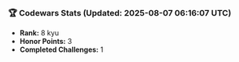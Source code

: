 ### 🏆 Codewars Stats (Updated: 2025-08-07 06:16:07 UTC)

- **Rank:** 8 kyu
- **Honor Points:** 3
- **Completed Challenges:** 1
